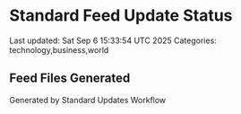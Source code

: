 # Standard Feed Update Status
Last updated: Sat Sep  6 15:33:54 UTC 2025
Categories: technology,business,world

## Feed Files Generated

Generated by Standard Updates Workflow
